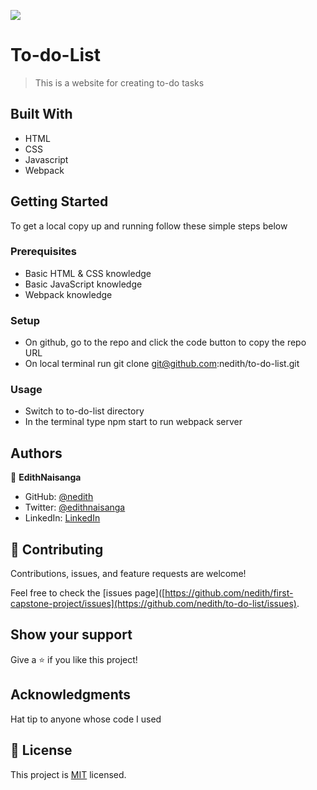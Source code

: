 ![](https://img.shields.io/badge/Microverse-blueviolet)

# To-do-List

> This is a website for creating to-do tasks

## Built With

- HTML
- CSS
- Javascript
- Webpack

## Getting Started

To get a local copy up and running follow these simple steps below

### Prerequisites

- Basic HTML & CSS knowledge
- Basic JavaScript knowledge
- Webpack knowledge

### Setup

- On github, go to the repo and click the code button to copy the repo URL
- On local terminal run git clone git@github.com:nedith/to-do-list.git

### Usage

- Switch to to-do-list directory
- In the terminal type npm start to run webpack server

## Authors

👤 **EdithNaisanga**

- GitHub: [@nedith](https://github.com/nedith)
- Twitter: [@edithnaisanga](https://twitter.com/edithnaisanga)
- LinkedIn: [LinkedIn](https://linkedin.com/in/https://www.linkedin.com/in/edith-naisanga-19396856/)

## 🤝 Contributing

Contributions, issues, and feature requests are welcome!

Feel free to check the [issues page]([https://github.com/nedith/first-capstone-project/issues](https://github.com/nedith/to-do-list/issues).

## Show your support

Give a ⭐️ if you like this project!

## Acknowledgments

Hat tip to anyone whose code I used

## 📝 License

This project is [MIT](./MIT.md) licensed.

